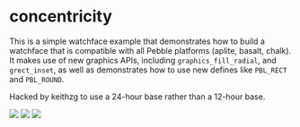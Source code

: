 # concentricity

This is a simple watchface example that demonstrates how to build a watchface that is compatible with all Pebble
platforms (aplite, basalt, chalk). It makes use of new graphics APIs, including `graphics_fill_radial`, and 
`grect_inset`, as well as demonstrates how to use new defines like `PBL_RECT` and `PBL_ROUND`.

Hacked by keithzg to use a 24-hour base rather than a 12-hour base.

![](/screenshots/concentricity~chalk.png)
![](/screenshots/concentricity~basalt.png)
![](/screenshots/concentricity~aplite.png)
